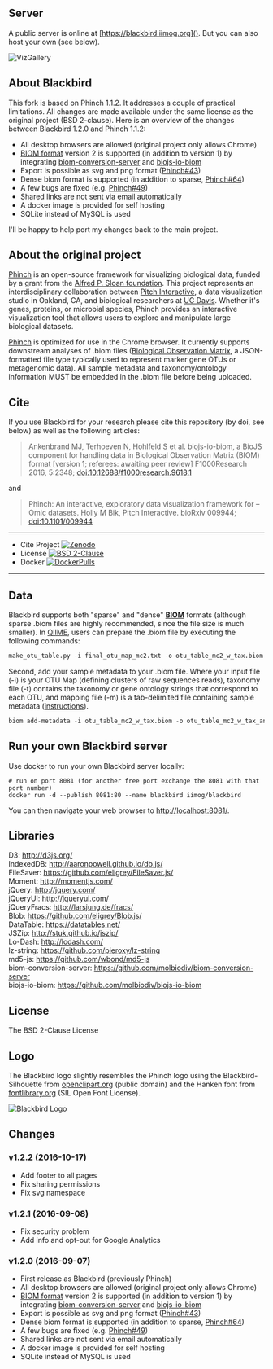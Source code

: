 ## Server

A public server is online at [https://blackbird.iimog.org]().
But you can also host your own (see below).

![VizGallery](https://raw.githubusercontent.com/molbiodiv/Blackbird/master/viz_gallery.png)

## About Blackbird

This fork is based on Phinch 1.1.2. It addresses a couple of practical limitations.
All changes are made available under the same license as the original project (BSD 2-clause).
Here is an overview of the changes between Blackbird 1.2.0 and Phinch 1.1.2:

 - All desktop browsers are allowed (original project only allows Chrome)
 - [BIOM format](http://biom-format.org/) version 2 is supported (in addition to version 1) by integrating [biom-conversion-server](https://github.com/molbiodiv/biom-conversion-server) and [biojs-io-biom](https://github.com/molbiodiv/biojs-io-biom)
 - Export is possible as svg and png format ([Phinch#43](https://github.com/PitchInteractiveInc/Phinch/issues/43))
 - Dense biom format is supported (in addition to sparse, [Phinch#64](https://github.com/PitchInteractiveInc/Phinch/issues/64))
 - A few bugs are fixed (e.g. [Phinch#49](https://github.com/PitchInteractiveInc/Phinch/pull/49))
 - Shared links are not sent via email automatically
 - A docker image is provided for self hosting
 - SQLite instead of MySQL is used

I'll be happy to help port my changes back to the main project.

## About the original project

[Phinch](http://phinch.org/) is an open-source framework for visualizing biological data, funded by a grant from the [Alfred P. Sloan foundation](http://www.sloan.org/). This project represents an interdisciplinary collaboration between [Pitch Interactive](http://www.pitchinteractive.com/beta/index.php), a data visualization studio in Oakland, CA, and biological researchers at [UC Davis](http://www.ucdavis.edu/). Whether it's genes, proteins, or microbial species, Phinch provides an interactive visualization tool that allows users to explore and manipulate large biological datasets.

[Phinch](http://phinch.org/) is optimized for use in the Chrome browser. It currently supports downstream analyses of .biom files ([Biological Observation Matrix](http://biom-format.org/), a JSON-formatted file type typically used to represent marker gene OTUs or metagenomic data). All sample metadata and taxonomy/ontology information MUST be embedded in the .biom file before being uploaded. 

## Cite

If you use Blackbird for your research please cite this repository (by doi, see below) as well as the following articles:
> Ankenbrand MJ, Terhoeven N, Hohlfeld S et al. biojs-io-biom, a BioJS component for handling data in Biological Observation Matrix (BIOM) format 
[version 1; referees: awaiting peer review] F1000Research 2016, 5:2348; [doi:10.12688/f1000research.9618.1](http://dx.doi.org/10.12688/f1000research.9618.1)

and

> Phinch: An interactive, exploratory data visualization framework for –Omic datasets.
Holly M Bik, Pitch Interactive. bioRxiv 009944; [doi:10.1101/009944](http://dx.doi.org/10.1101/009944)

  --------------- --------------------------------------------------------------------------------------------------------------------------------------------------------------------
 - Cite Project    [![Zenodo](https://zenodo.org/badge/12731/molbiodiv/Blackbird.svg)](https://zenodo.org/badge/latestdoi/12731/molbiodiv/Blackbird)
 - License         [![BSD 2-Clause](https://img.shields.io/badge/License-BSD_2--Clause-blue.svg)](file:LICENSE)
 - Docker          [![DockerPulls](https://img.shields.io/docker/pulls/iimog/blackbird.svg?maxAge=2592000)](https://hub.docker.com/r/iimog/blackbird/)

  --------------- --------------------------------------------------------------------------------------------------------------------------------------------------------------------


## Data

Blackbird supports both "sparse" and "dense" <b>[BIOM](http://biom-format.org/)</b> formats (although sparse .biom files are highly recommended, since the file size is much smaller). In [QIIME](http://qiime.org/), users can prepare the .biom file by executing the following commands:
```Python
make_otu_table.py -i final_otu_map_mc2.txt -o otu_table_mc2_w_tax.biom -t rep_set_tax_assignments.txt
```

Second, add your sample metadata to your .biom file. Where your input file (-i) is your OTU Map (defining clusters of raw sequences reads), taxonomy file (-t) contains the taxonomy or gene ontology strings that correspond to each OTU, and mapping file (-m) is a tab-delimited file containing sample metadata ([instructions](http://qiime.org/documentation/file_formats.html#metadata-mapping-files)).
```Python
biom add-metadata -i otu_table_mc2_w_tax.biom -o otu_table_mc2_w_tax_and_metadata.biom -m sample_metadata_mapping_file.txt
```
## Run your own Blackbird server
Use docker to run your own Blackbird server locally:
```
# run on port 8081 (for another free port exchange the 8081 with that port number)
docker run -d --publish 8081:80 --name blackbird iimog/blackbird
```
You can then navigate your web browser to [http://localhost:8081/]().

## Libraries 
D3: http://d3js.org/ <br>
IndexedDB: http://aaronpowell.github.io/db.js/<br>
FileSaver: https://github.com/eligrey/FileSaver.js/<br>
Moment: http://momentjs.com/<br>
jQuery: http://jquery.com/<br>
jQueryUI: http://jqueryui.com/<br>
jQueryFracs: http://larsjung.de/fracs/<br>
Blob: https://github.com/eligrey/Blob.js/<br>
DataTable: https://datatables.net/<br>
JSZip: http://stuk.github.io/jszip/<br>
Lo-Dash: http://lodash.com/<br>
lz-string: https://github.com/pieroxy/lz-string<br>
md5-js: https://github.com/wbond/md5-js<br>
biom-conversion-server: https://github.com/molbiodiv/biom-conversion-server<br>
biojs-io-biom: https://github.com/molbiodiv/biojs-io-biom<br>

## License
The BSD 2-Clause License

## Logo
The Blackbird logo slightly resembles the Phinch logo using the Blackbird-Silhouette from [openclipart.org](https://openclipart.org/detail/220754/blackbird-silhouette) (public domain) and the Hanken font from [fontlibrary.org](https://fontlibrary.org/en/font/hanken) (SIL Open Font License).

![Blackbird Logo](https://raw.githubusercontent.com/molbiodiv/Blackbird/master/img/blackbird_logo.png)

## Changes

### v1.2.2 (2016-10-17)

 - Add footer to all pages
 - Fix sharing permissions
 - Fix svg namespace

### v1.2.1 (2016-09-08)

 - Fix security problem
 - Add info and opt-out for Google Analytics

### v1.2.0 (2016-09-07)

 - First release as Blackbird (previously Phinch)
 - All desktop browsers are allowed (original project only allows Chrome)
 - [BIOM format](http://biom-format.org/) version 2 is supported (in addition to version 1) by integrating [biom-conversion-server](https://github.com/molbiodiv/biom-conversion-server) and [biojs-io-biom](https://github.com/molbiodiv/biojs-io-biom)
 - Export is possible as svg and png format ([Phinch#43](https://github.com/PitchInteractiveInc/Phinch/issues/43))
 - Dense biom format is supported (in addition to sparse, [Phinch#64](https://github.com/PitchInteractiveInc/Phinch/issues/64))
 - A few bugs are fixed (e.g. [Phinch#49](https://github.com/PitchInteractiveInc/Phinch/pull/49))
 - Shared links are not sent via email automatically
 - A docker image is provided for self hosting
 - SQLite instead of MySQL is used